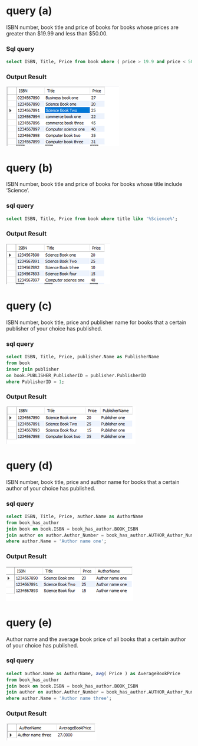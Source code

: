 #  query (a)
ISBN number, book title and price of books for books whose prices are greater than $19.99
and less than $50.00.    

### Sql query
~~~sql
select ISBN, Title, Price from book where ( price > 19.9 and price < 50 );
~~~
### Output Result 
<img src="query_output/a.PNG" alt="">     

# query (b)
ISBN number, book title and price of books for books whose title include ‘Science’.     

### sql query
~~~sql
select ISBN, Title, Price from book where title like '%Science%';
~~~

### Output Result 
<img src="query_output/b.PNG" alt="">     


# query (c)
ISBN number, book title, price and publisher name for books that a certain publisher of
your choice has published. 

### sql query
~~~sql
select ISBN, Title, Price, publisher.Name as PublisherName 
from book 
inner join publisher
on book.PUBLISHER_PublisherID = publisher.PublisherID
where PublisherID = 1;
~~~

### Output Result 
<img src="query_output/c.PNG" alt="">     

# query (d)
ISBN number, book title, price and author name for books that a certain author of your
choice has published.

### sql query
~~~sql
select ISBN, Title, Price, author.Name as AuthorName 
from book_has_author
join book on book.ISBN = book_has_author.BOOK_ISBN
join author on author.Author_Number = book_has_author.AUTHOR_Author_Number
where author.Name = 'Author name one';
~~~

### Output Result 
<img src="query_output/d.PNG" alt="">   


# query (e)
Author name and the average book price of all books that a certain author of your choice
has published.    

### sql query
~~~sql
select author.Name as AuthorName, avg( Price ) as AverageBookPrice
from book_has_author
join book on book.ISBN = book_has_author.BOOK_ISBN
join author on author.Author_Number = book_has_author.AUTHOR_Author_Number
where author.Name = 'Author name three';
~~~

### Output Result 
<img src="query_output/e.PNG" alt="">   






